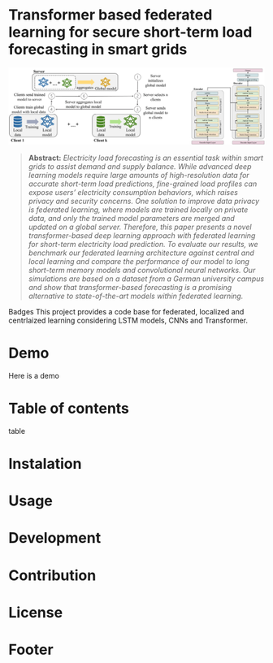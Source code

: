 # Transformer based federated learning for secure short-term load forecasting in smart grids

![image description](images/readme_image.svg)

> **Abstract:**
> *Electricity load forecasting is an essential task within smart grids to assist demand and supply balance. While advanced deep learning models require large amounts of high-resolution data for accurate short-term load predictions, fine-grained load profiles can expose users’ electricity consumption behaviors, which raises privacy and security concerns. One solution to improve data privacy is federated learning, where models are trained locally on private data, and only the trained model parameters are merged and updated on a global server. Therefore, this paper presents a novel transformer-based deep learning approach with federated learning for short-term electricity load prediction. To evaluate our results, we benchmark our federated learning architecture against central and local learning and compare the performance of our model to long short-term memory models and convolutional neural networks. Our simulations are based on a dataset from a German university campus and show that transformer-based forecasting is a promising alternative to state-of-the-art models within federated learning.*

Badges
This project provides a code base for federated, localized and centrlaized learning considering LSTM models, CNNs and Transformer. 

# Demo
Here is a demo

# Table of contents
table

# Instalation


# Usage

# Development

# Contribution

# License

# Footer
